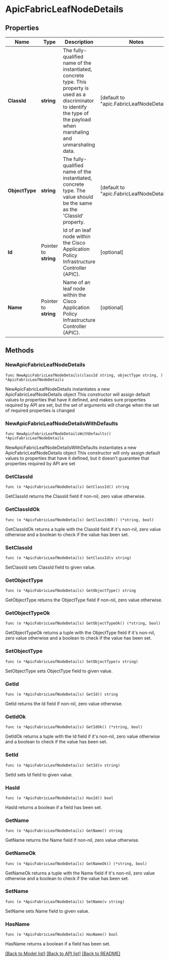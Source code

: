 # ApicFabricLeafNodeDetails

## Properties

Name | Type | Description | Notes
------------ | ------------- | ------------- | -------------
**ClassId** | **string** | The fully-qualified name of the instantiated, concrete type. This property is used as a discriminator to identify the type of the payload when marshaling and unmarshaling data. | [default to "apic.FabricLeafNodeDetails"]
**ObjectType** | **string** | The fully-qualified name of the instantiated, concrete type. The value should be the same as the &#39;ClassId&#39; property. | [default to "apic.FabricLeafNodeDetails"]
**Id** | Pointer to **string** | Id of an leaf node within the Cisco Application Policy Infrastructure Controller (APIC). | [optional] 
**Name** | Pointer to **string** | Name of an leaf node within the Cisco Application Policy Infrastructure Controller (APIC). | [optional] 

## Methods

### NewApicFabricLeafNodeDetails

`func NewApicFabricLeafNodeDetails(classId string, objectType string, ) *ApicFabricLeafNodeDetails`

NewApicFabricLeafNodeDetails instantiates a new ApicFabricLeafNodeDetails object
This constructor will assign default values to properties that have it defined,
and makes sure properties required by API are set, but the set of arguments
will change when the set of required properties is changed

### NewApicFabricLeafNodeDetailsWithDefaults

`func NewApicFabricLeafNodeDetailsWithDefaults() *ApicFabricLeafNodeDetails`

NewApicFabricLeafNodeDetailsWithDefaults instantiates a new ApicFabricLeafNodeDetails object
This constructor will only assign default values to properties that have it defined,
but it doesn't guarantee that properties required by API are set

### GetClassId

`func (o *ApicFabricLeafNodeDetails) GetClassId() string`

GetClassId returns the ClassId field if non-nil, zero value otherwise.

### GetClassIdOk

`func (o *ApicFabricLeafNodeDetails) GetClassIdOk() (*string, bool)`

GetClassIdOk returns a tuple with the ClassId field if it's non-nil, zero value otherwise
and a boolean to check if the value has been set.

### SetClassId

`func (o *ApicFabricLeafNodeDetails) SetClassId(v string)`

SetClassId sets ClassId field to given value.


### GetObjectType

`func (o *ApicFabricLeafNodeDetails) GetObjectType() string`

GetObjectType returns the ObjectType field if non-nil, zero value otherwise.

### GetObjectTypeOk

`func (o *ApicFabricLeafNodeDetails) GetObjectTypeOk() (*string, bool)`

GetObjectTypeOk returns a tuple with the ObjectType field if it's non-nil, zero value otherwise
and a boolean to check if the value has been set.

### SetObjectType

`func (o *ApicFabricLeafNodeDetails) SetObjectType(v string)`

SetObjectType sets ObjectType field to given value.


### GetId

`func (o *ApicFabricLeafNodeDetails) GetId() string`

GetId returns the Id field if non-nil, zero value otherwise.

### GetIdOk

`func (o *ApicFabricLeafNodeDetails) GetIdOk() (*string, bool)`

GetIdOk returns a tuple with the Id field if it's non-nil, zero value otherwise
and a boolean to check if the value has been set.

### SetId

`func (o *ApicFabricLeafNodeDetails) SetId(v string)`

SetId sets Id field to given value.

### HasId

`func (o *ApicFabricLeafNodeDetails) HasId() bool`

HasId returns a boolean if a field has been set.

### GetName

`func (o *ApicFabricLeafNodeDetails) GetName() string`

GetName returns the Name field if non-nil, zero value otherwise.

### GetNameOk

`func (o *ApicFabricLeafNodeDetails) GetNameOk() (*string, bool)`

GetNameOk returns a tuple with the Name field if it's non-nil, zero value otherwise
and a boolean to check if the value has been set.

### SetName

`func (o *ApicFabricLeafNodeDetails) SetName(v string)`

SetName sets Name field to given value.

### HasName

`func (o *ApicFabricLeafNodeDetails) HasName() bool`

HasName returns a boolean if a field has been set.


[[Back to Model list]](../README.md#documentation-for-models) [[Back to API list]](../README.md#documentation-for-api-endpoints) [[Back to README]](../README.md)


